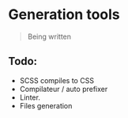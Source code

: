 # Generation tools

> Being written

## Todo: 
- SCSS compiles to CSS
- Compilateur / auto prefixer
- Linter.
- Files generation
